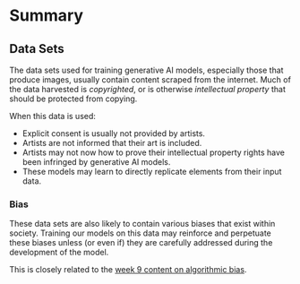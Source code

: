 # Summary

## Data Sets

The data sets used for training generative AI models, especially those that produce images, usually contain content scraped from the internet. Much of the data harvested is *copyrighted*, or is otherwise *intellectual property* that should be protected from copying.

When this data is used:
- Explicit consent is usually not provided by artists.
- Artists are not informed that their art is included.
- Artists may not now how to prove their intellectual property rights have been infringed by generative AI models.
- These models may learn to directly replicate elements from their input data.

### Bias

These data sets are also likely to contain various biases that exist within society. Training our models on this data may reinforce and perpetuate these biases unless (or even if) they are carefully addressed during the development of the model.

This is closely related to the [week 9 content on algorithmic bias](../week09/introduction).